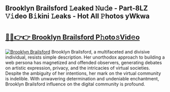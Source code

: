 ## Brooklyn Brailsford 𝙻eaked 𝙽u𝚍e - Part-8LZ 𝚅𝚒deo B𝚒kini 𝙻eaks - Hot All 𝙿hotos yWkwa

# <h2><a href="http://ld3z5a.urlbe.top/?page=Brooklyn+Brailsford">🔗🔗👉👉 Brooklyn Brailsford P𝚑oto𝚜Vid𝚎o</a></h2>

[![Brooklyn Brailsford](https://i.imgur.com/eBuTRDB.gif)](http://ld3z5a.urlbe.top/?page=Brooklyn+Brailsford)
Brooklyn Brailsford, a multifaceted and divisive individual, resists simple description. Her unorthodox approach to building a web persona has magnetized and offended observers, generating debates on artistic expression, privacy, and the intricacies of virtual societies. Despite the ambiguity of her intentions, her mark on the virtual community is indelible. With unwavering determination and undeniable enchantment, Brooklyn Brailsford influence on the digital community is profound.
